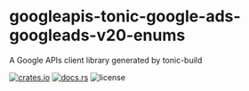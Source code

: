 # googleapis-tonic-google-ads-googleads-v20-enums

A Google APIs client library generated by tonic-build

[![crates.io](https://img.shields.io/crates/v/googleapis-tonic-google-ads-googleads-v20-enums)](https://crates.io/crates/googleapis-tonic-google-ads-googleads-v20-enums)
[![docs.rs](https://img.shields.io/docsrs/googleapis-tonic-google-ads-googleads-v20-enums)](https://docs.rs/googleapis-tonic-google-ads-googleads-v20-enums)
![license](https://img.shields.io/crates/l/googleapis-tonic-google-ads-googleads-v20-enums)
